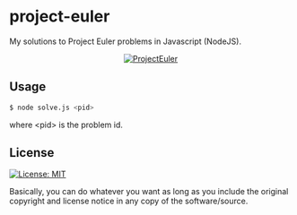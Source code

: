 # project-euler
<p>
My solutions to Project Euler problems in Javascript (NodeJS).
</p>

<p align="center">
  <a href="https://projecteuler.net/archives">
    <img src="https://projecteuler.net/themes/20210213/logo_default.png" alt="ProjectEuler" >
  </a>
</p>

## Usage

  ```sh
  $ node solve.js <pid>
  ```
  where &lt;pid&gt; is the problem id.

## License

[![License: MIT](https://img.shields.io/badge/License-MIT-blue.svg)](https://opensource.org/licenses/MIT)

Basically, you can do whatever you want as long as you include the original
copyright and license notice in any copy of the software/source.
